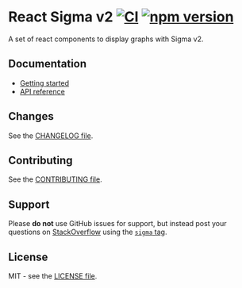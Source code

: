 # React Sigma v2 [![CI](https://github.com/sim51/react-sigma-v2/actions/workflows/test.yml/badge.svg)](https://github.com/sim51/react-sigma-v2/actions/workflows/test.yml) [![npm version](https://img.shields.io/npm/v/react-sigma-v2.svg)](https://www.npmjs.com/package/react-sigma-v2)

A set of react components to display graphs with Sigma v2.

## Documentation

- [Getting started](https://sim51.github.io/react-sigma-v2/docs/start-introduction)
- [API reference](https://sim51.github.io/react-sigma-v2/docs/api)

## Changes

See the [CHANGELOG file](packages/website/docs/changelog.md).

## Contributing

See the [CONTRIBUTING file](CONTRIBUTING.md).

## Support

Please **do not** use GitHub issues for support, but instead post your questions on [StackOverflow](https://stackoverflow.com/) using the [`sigma` tag](https://stackoverflow.com/questions/tagged/sigma).

## License

MIT - see the [LICENSE file](LICENSE.md).
